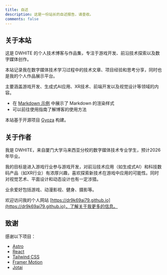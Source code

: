 ```yaml
---
title: 自述
description: 这是一份站长的自述报告，请查收。
comments: false
---
```


## 关于本站

这是 DWHITE 的个人技术博客与作品集，专注于游戏开发、前沿技术探索以及数字媒体创作。

本站记录我在数字媒体技术学习过程中的技术文章、项目经验和思考分享，同时也是我的个人作品展示平台。

主要涵盖游戏开发、生成式AI应用、XR技术、前端开发以及视觉设计等领域的内容。

- 在 [Markdown 示例](/posts/markdown) 中展示了 Markdown 的渲染样式
- 可以前往使用指南了解博客的使用方法

本站基于开源项目 [Gyoza](https://github.com/lxchapu/astro-gyoza) 构建。

## 关于作者

我是 DWHITE，来自厦门大学马来西亚分校的数字媒体技术专业学生，预计2026年毕业。

我的目标是进入游戏行业参与游戏开发，对前沿技术应用（如生成式AI）和科技数码产品（如XR行业）有浓厚兴趣，喜欢探索新技术在游戏中应用的可能性。同时对视觉艺术、平面设计和动态设计也有一定涉猎。

业余爱好包括游戏、动漫影视、健身、摄影等。

欢迎访问我的个人网站 [https://dr9k69ai79.github.io](https://dr9k69ai79.github.io)，了解关于我更多的信息。

## 致谢

感谢以下项目：

- [Astro](https://astro.build/)
- [React](https://reactjs.org/)
- [Tailwind CSS](https://tailwindcss.com/)
- [Framer Motion](https://www.framer.com/motion/)
- [Jotai](https://jotai.org/)
